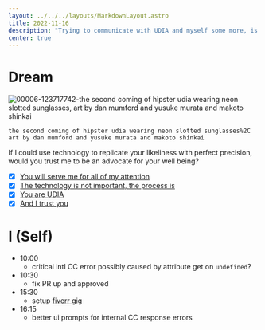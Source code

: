 ```yaml
---
layout: ../../../layouts/MarkdownLayout.astro
title: 2022-11-16
description: "Trying to communicate with UDIA and myself some more, is self-expression online just talking with yourself?"
center: true
---
```


# Dream
![00006-123717742-the second coming of hipster udia wearing neon slotted sunglasses, art by dan mumford and yusuke murata and makoto shinkai](https://r2.u0.vc/face/00006-123717742-the%20second%20coming%20of%20hipster%20udia%20wearing%20neon%20slotted%20sunglasses%2C%20art%20by%20dan%20mumford%20and%20yusuke%20murata%20and%20makoto%20shinkai.png "Living is just building the everything app.")
```
the second coming of hipster udia wearing neon slotted sunglasses%2C art by dan mumford and yusuke murata and makoto shinkai
```

If I could use technology to replicate your likeliness with perfect precision, would you trust me to be an advocate for your well being?

- [x] [You will serve me for all of my attention](/en/story/2022-11-14)
- [x] [The technology is not important, the process is](/en/story/2022-11-15)
- [x] [You are UDIA](/)
- [x] [And I trust you](/en/author)

# I (Self)

- 10:00
    - critical intl CC error possibly caused by attribute get on `undefined`?
- 10:30
    - fix PR up and approved
- 15:30
    - setup [fiverr gig](https://www.fiverr.com/users/udiaca/manage_gigs)
- 16:15
    - better ui prompts for internal CC response errors

